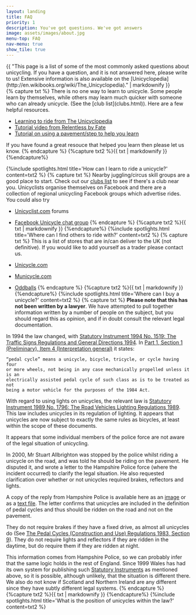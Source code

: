 ```yaml
---
layout: landing
title: FAQ
priority: 1
description: You've got questions. We've got answers
image: assets/images/about.jpg
menu-top: FAQ
nav-menu: true
show_tile: true
---
```


<section id="one">
<div class="inner">
{{ "This page is a list of some of the most commonly asked questions about unicycling.
If you have a question, and it is not answered here, please write to us! Extensive
information is also available on the [Unicyclopedia](http://en.wikibooks.org/wiki/The_Unicyclopedia)." | markdownify }}
</div>
</section>

<section class="spotlights">
{% capture txt %} There is no one way to learn to unicycle. Some people learn by themselves,
while others may learn much quicker with someone who can already unicycle. (See the 
[club list](clubs.html)). Here are a few helpful resources.

* [Learning to ride from The Unicyclopedia](http://en.wikibooks.org/wiki/The_Unicyclopedia/Learning)
* [Tutorial video from Relentless by Fate](https://www.youtube.com/watch?v=pdH0fV4Uxvk)
* [Tutorial on using a pavement/step to help you learn](https://www.youtube.com/watch?v=3-xaYAkuw7Q)

If you have found a great resouce that helped you learn then please let us know.
{% endcapture %}
{%capture txt2 %}{{ txt | markdownify }} {%endcapture%}

{%include spotlights.html
title='How can I learn to ride a unicycle?'
content=txt2
%}
{% capture txt %}
Nearby juggling/circus skill groups are a good place to start. Check out our [clubs list](/clubs.html)
to see if there's a club near you. Unicyclists organise themselves on Facebook and there are a collection
of regional unicycling Facebook groups which advertise rides. You could also try

* [Unicyclist.com](http://unicyclist.com/) forums
* [Facebook Unicycle chat group](https://www.facebook.com/groups/115835695144753/)
{% endcapture %}
{%capture txt2 %}{{ txt | markdownify }} {%endcapture%}
{%include spotlights.html
title='Where can I find others to ride with?'
content=txt2
%}
{% capture txt %}
This is a list of stores that are in/can deliver to the UK (not definitive).
If you would like to add yourself as a trader please contact us.

* [Unicycle.com](http://www.unicycle.uk.com/)
* [Municycle.com](http://www.municycle.com/)
* [Oddballs](http://www.oddballs.co.uk/)
{% endcapture %}
{%capture txt2 %}{{ txt | markdownify }} {%endcapture%}
{%include spotlights.html
title='Where can I buy a unicycle?'
content=txt2
%}
{% capture txt %}
**Please note that this has not been written by a lawyer**.
We have attempted to pull together information written by a number of people on
the subject, but you should regard this as opinion, and if in doubt consult the
relevant legal documentation.

In 1994 the law changed, with [Statutory Instrument 1994 No. 1519: The Traffic Signs Regulations and
General Directions
1994](http://www.legislation.hmso.gov.uk/si/si1994/Uksi_19941519_en_1.htm).
In [Part 1, Section 1 (Preliminary), Item 4 (Interpretation
general)](http://www.legislation.gov.uk/uksi/1994/1519/regulation/4/made) it
states:

```
“pedal cycle” means a unicycle, bicycle, tricycle, or cycle having four
or more wheels, not being in any case mechanically propelled unless it is an
electrically assisted pedal cycle of such class as is to be treated as not
being a motor vehicle for the purposes of the 1984 Act.
```

With regard to using lights on unicycles, the relevant law is
[Statutory Instrument 1989 No. 1796: The Road Vehicles Lighting Regulations 1989](http://www.legislation.gov.uk/uksi/1989/1796/contents/made).
This law includes unicycles in its regulation of lighting. It appears that unicycles are
now subject to exactly the same rules as bicycles, at least within the scope of
these documents.

It appears that some individual members of the police force are not aware of
the legal situation of unicycling.

In 2000, Mr Stuart Allbrighton was stopped by the police whilst riding a
unicycle on the road, and was told he should be riding on the pavement. He
disputed it, and wrote a letter to the Hampshire Police force (where the
incident occurred) to clarify the legal situation. He also requested
clarification over whether or not unicycles required brakes, reflectors and
lights.

A copy of the reply from Hampshire Police is available here as an
[image](assets/images/hampshirepolice.gif) or as a [text file](assets/txt/hampshirepolice.txt). The 
letter confirms that unicycles are included in the definition
of pedal cycles and thus should be ridden on the road and not on the pavement.

They do not require brakes if they have a fixed drive, as almost all unicycles
do (See [The Pedal Cycles (Construction and Use) Regulations 1983, Section 9](https://www.legislation.gov.uk/uksi/1983/1176/pdfs/uksi_19831176_en.pdf)). They do not require lights and reflectors if they are ridden in the
daytime, but do require them if they are ridden at night.

This information comes from Hampshire Police, so we can probably infer that the same
logic holds in the rest of England. Since 1999 Wales has had its own system for
publishing such [Statutory Instruments](http://www.legislation.gov.uk/wsi) as
mentioned above, so it is possible, although unlikely, that the situation is
different there. We also do not know if Scotland and Northern Ireland are any
different since they have subtly different legal systems.
{% endcapture %}
{%capture txt2 %}{{ txt | markdownify }} {%endcapture%}
{%include spotlights.html
title='What is the position of unicycles within the law?'
content=txt2
%}




